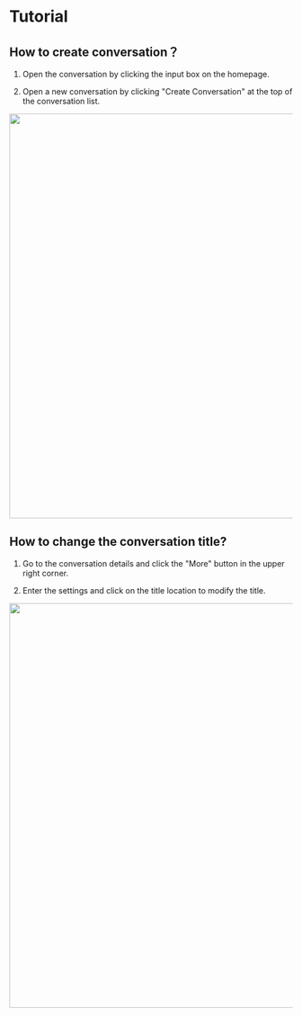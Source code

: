 # Tutorial

## How to create conversation？

1. Open the conversation by clicking the input box on the homepage.

2. Open a new conversation by clicking "Create Conversation" at the top of the conversation list.

<img src="../cn/OneChat/img/tutorial_en01.png" width="720" />


## How to change the conversation title?

1. Go to the conversation details and click the "More" button in the upper right corner.

2. Enter the settings and click on the title location to modify the title.

<img src="../cn/OneChat/img/tutorial_en02.png" width="720" />
